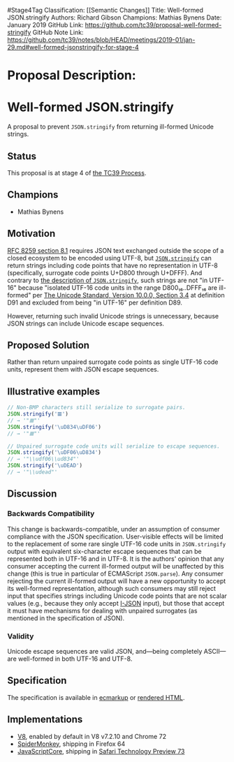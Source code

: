 #Stage4Tag
Classification: [[Semantic Changes]]
Title: Well-formed JSON.stringify
Authors: Richard Gibson
Champions: Mathias Bynens
Date: January 2019
GitHub Link: https://github.com/tc39/proposal-well-formed-stringify
GitHub Note Link: https://github.com/tc39/notes/blob/HEAD/meetings/2019-01/jan-29.md#well-formed-jsonstringify-for-stage-4

# Proposal Description:
# Well-formed JSON.stringify

A proposal to prevent `JSON.stringify` from returning ill-formed Unicode strings.

## Status
This proposal is at stage 4 of [the TC39 Process](https://tc39.github.io/process-document/).

## Champions
* Mathias Bynens

## Motivation
[RFC 8259 section 8.1](https://tools.ietf.org/html/rfc8259#section-8.1) requires JSON text exchanged outside the scope of a closed ecosystem to be encoded using UTF-8, but [`JSON.stringify`](https://tc39.github.io/ecma262/#sec-json.stringify) can return strings including code points that have no representation in UTF-8 (specifically, surrogate code points U+D800 through U+DFFF).
And contrary to [the description of `JSON.stringify`](https://tc39.github.io/ecma262/#sec-json.stringify), such strings are not "in UTF-16" because "isolated UTF-16 code units in the range D800₁₆..DFFF₁₆ are ill-formed" per [The Unicode Standard, Version 10.0.0, Section 3.4](https://unicode.org/versions/Unicode10.0.0/ch03.pdf#G7404) at definition D91 and excluded from being "in UTF-16" per definition D89.

However, returning such invalid Unicode strings is unnecessary, because JSON strings can include Unicode escape sequences.

## Proposed Solution
Rather than return unpaired surrogate code points as single UTF-16 code units, represent them with JSON escape sequences.

## Illustrative examples
```js
// Non-BMP characters still serialize to surrogate pairs.
JSON.stringify('𝌆')
// → '"𝌆"'
JSON.stringify('\uD834\uDF06')
// → '"𝌆"'

// Unpaired surrogate code units will serialize to escape sequences.
JSON.stringify('\uDF06\uD834')
// → '"\\udf06\\ud834"'
JSON.stringify('\uDEAD')
// → '"\\udead"'
```

## Discussion
### Backwards Compatibility
This change is backwards-compatible, under an assumption of consumer compliance with the JSON specification.
User-visible effects will be limited to the replacement of some rare single UTF-16 code units in `JSON.stringify` output with equivalent six-character escape sequences that can be represented both in UTF-16 and in UTF-8.
It is the authors' opinion that any consumer accepting the current ill-formed output will be unaffected by this change (this is true in particular of ECMAScript `JSON.parse`).
Any consumer rejecting the current ill-formed output will have a new opportunity to accept its well-formed representation, although such consumers may still reject input that specifies strings including Unicode code points that are not scalar values (e.g., because they only accept [I-JSON](https://tools.ietf.org/html/rfc7493) input), but those that accept it must have mechanisms for dealing with unpaired surrogates (as mentioned in the specification of JSON).

### Validity
Unicode escape sequences are valid JSON, and—being completely ASCII—are well-formed in both UTF-16 and UTF-8.

## Specification
The specification is available in [ecmarkup](spec.emu) or [rendered HTML](https://tc39.github.io/proposal-well-formed-stringify/).

## Implementations
* [V8](https://bugs.chromium.org/p/v8/issues/detail?id=7782), enabled by default in V8 v7.2.10 and Chrome 72
* [SpiderMonkey](https://bugzilla.mozilla.org/show_bug.cgi?id=1469021), shipping in Firefox 64
* [JavaScriptCore](https://bugs.webkit.org/show_bug.cgi?id=191677), shipping in [Safari Technology Preview 73](https://webkit.org/blog/8555/release-notes-for-safari-technology-preview-73/)
